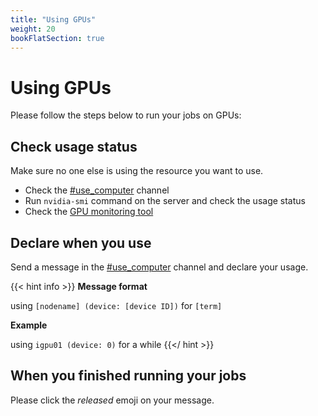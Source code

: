 ```yaml
---
title: "Using GPUs"
weight: 20
bookFlatSection: true
---
```


# Using GPUs

Please follow the steps below to run your jobs on GPUs:

## Check usage status

Make sure no one else is using the resource you want to use.

- Check the [#use_computer](https://omuiserver.slack.com/archives/C07CEM8HT1D) channel
- Run `nvidia-smi` command on the server and check the usage status
- Check the [GPU monitoring tool](/docs/cluster/monitoring)

## Declare when you use

Send a message in the [#use_computer](https://omuiserver.slack.com/archives/C07CEM8HT1D) channel and declare your usage.
    
{{< hint info >}}
**Message format**

using `[nodename] (device: [device ID])` for `[term]`

**Example**

using `igpu01 (device: 0)` for a while
{{</ hint >}}

## When you finished running your jobs

Please click the *released* emoji on your message.